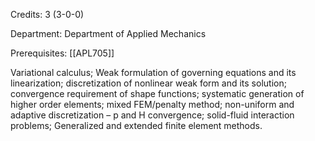 Credits: 3 (3-0-0)

Department: Department of Applied Mechanics

Prerequisites: [[APL705]]

Variational calculus; Weak formulation of governing equations and its linearization; discretization of nonlinear weak form and its solution; convergence requirement of shape functions; systematic generation of higher order elements; mixed FEM/penalty method; non-uniform and adaptive discretization – p and H convergence; solid-fluid interaction problems; Generalized and extended finite element methods.